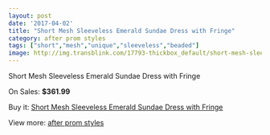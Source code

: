 ```yaml
---
layout: post
date: '2017-04-02'
title: "Short Mesh Sleeveless Emerald Sundae Dress with Fringe"
category: after prom styles
tags: ["short","mesh","unique","sleeveless","beaded"]
image: http://img.transblink.com/17793-thickbox_default/short-mesh-sleeveless-emerald-sundae-dress-with-fringe.jpg
---
```

Short Mesh Sleeveless Emerald Sundae Dress with Fringe

On Sales: **$361.99**
<a href="https://www.transblink.com/en/after-prom-styles/5587-short-mesh-sleeveless-emerald-sundae-dress-with-fringe.html"><amp-img layout="responsive" width="600" height="600" src="//img.transblink.com/17793-thickbox_default/short-mesh-sleeveless-emerald-sundae-dress-with-fringe.jpg" alt="Short Mesh Sleeveless Emerald Sundae Dress with Fringe 0" /></a>
<a href="https://www.transblink.com/en/after-prom-styles/5587-short-mesh-sleeveless-emerald-sundae-dress-with-fringe.html"><amp-img layout="responsive" width="600" height="600" src="//img.transblink.com/17795-thickbox_default/short-mesh-sleeveless-emerald-sundae-dress-with-fringe.jpg" alt="Short Mesh Sleeveless Emerald Sundae Dress with Fringe 1" /></a>
<a href="https://www.transblink.com/en/after-prom-styles/5587-short-mesh-sleeveless-emerald-sundae-dress-with-fringe.html"><amp-img layout="responsive" width="600" height="600" src="//img.transblink.com/17794-thickbox_default/short-mesh-sleeveless-emerald-sundae-dress-with-fringe.jpg" alt="Short Mesh Sleeveless Emerald Sundae Dress with Fringe 2" /></a>

Buy it: [Short Mesh Sleeveless Emerald Sundae Dress with Fringe](https://www.transblink.com/en/after-prom-styles/5587-short-mesh-sleeveless-emerald-sundae-dress-with-fringe.html "Short Mesh Sleeveless Emerald Sundae Dress with Fringe")

View more: [after prom styles](https://www.transblink.com/en/55-after-prom-styles "after prom styles")